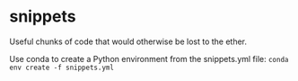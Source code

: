 # snippets
Useful chunks of code that would otherwise be lost to the ether.

Use conda to create a Python environment from the snippets.yml file:
`conda env create -f snippets.yml`
